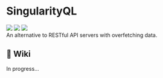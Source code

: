 # SingularityQL
<img src="https://img.shields.io/badge/resolver-v1.1.4-red" /> <img src="https://img.shields.io/badge/client-v1.1.0-green" /> <img src="https://img.shields.io/badge/server-v1.1.4-blue" />  <br />
An alternative to RESTful API servers with overfetching data.

## 📖 Wiki
In progress...
